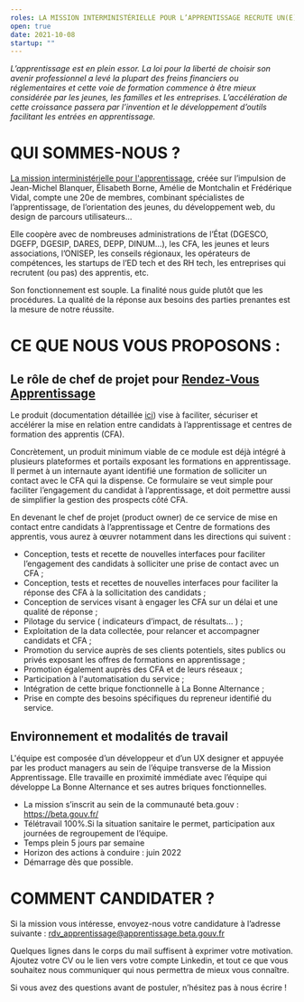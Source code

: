 ```yaml
---
roles: LA MISSION INTERMINISTÉRIELLE POUR L’APPRENTISSAGE RECRUTE UN(E) RESPONSABLE PRODUIT (Product Owner) RENDEZ-VOUS APPRENTISSAGE 
open: true
date: 2021-10-08
startup: ""
---
```

*L’apprentissage est en plein essor. La loi pour la liberté de choisir son avenir professionnel a levé la plupart des freins financiers ou réglementaires et cette voie de formation commence à être mieux considérée par les jeunes, les familles et les entreprises. L’accélération de cette croissance passera par l’invention et le développement d’outils facilitant les entrées en apprentissage.*


# QUI SOMMES-NOUS ?
[La mission interministérielle pour l'apprentissage](https://mission-apprentissage.gitbook.io/general/), créée sur l’impulsion de Jean-Michel Blanquer, Élisabeth Borne, Amélie de Montchalin et Frédérique Vidal, compte une 20e de membres, combinant spécialistes de l’apprentissage, de l’orientation des jeunes, du développement web, du design de parcours utilisateurs… 


Elle coopère avec de nombreuses administrations de l’État (DGESCO, DGEFP, DGESIP, DARES, DEPP, DINUM…), les CFA, les jeunes et leurs associations, l’ONISEP, les conseils régionaux, les opérateurs de compétences, les startups de l’ED tech et des RH tech, les entreprises qui recrutent (ou pas) des apprentis, etc. 

Son fonctionnement est souple. La finalité nous guide plutôt que les procédures. La qualité de la réponse aux besoins des parties prenantes est la mesure de notre réussite.


# CE QUE NOUS VOUS PROPOSONS : 

## Le rôle de chef de projet pour [Rendez-Vous Apprentissage](https://beta.gouv.fr/startups/rdv.apprentissage.html)

Le produit (documentation détaillée [ici](https://mission-apprentissage.gitbook.io/general/les-services-en-devenir/prise-de-rendez-vous)) vise à faciliter, sécuriser et accélérer la mise en relation entre candidats à l’apprentissage et centres de formation des apprentis (CFA).

Concrètement, un produit minimum viable de ce module est déjà intégré à plusieurs  plateformes et portails exposant les formations en apprentissage. Il permet à un internaute ayant identifié une formation de solliciter un contact avec le CFA qui la dispense. Ce formulaire se veut simple pour faciliter l’engagement du candidat à l’apprentissage, et doit permettre aussi de simplifier la gestion des prospects côté CFA. 

En devenant le chef de projet (product owner) de ce service de mise en contact entre candidats à l’apprentissage et Centre de formations des apprentis, vous aurez à œuvrer notamment dans les directions qui suivent :
- Conception, tests et recette de nouvelles interfaces pour faciliter l’engagement des candidats à solliciter une prise de contact avec un CFA ;
- Conception, tests et recettes de nouvelles interfaces pour faciliter la réponse des CFA à la sollicitation des candidats ;
- Conception de services visant à engager les CFA sur un délai et une qualité de réponse ;
- Pilotage du service ( indicateurs d’impact, de résultats... ) ;
- Exploitation de la data collectée, pour relancer et  accompagner candidats et CFA ;
- Promotion du service auprès de ses clients potentiels, sites publics ou privés exposant les offres de formations en apprentissage ;
- Promotion également auprès des CFA et de leurs réseaux ;
- Participation à l'automatisation du service ;
- Intégration de cette brique fonctionnelle à La Bonne Alternance ;
- Prise en compte des besoins spécifiques du repreneur identifié du service.

## Environnement et modalités de travail

L'équipe est composée d’un développeur et d’un UX designer et appuyée par les product managers au sein de l’équipe transverse de la Mission Apprentissage. Elle travaille en proximité immédiate avec l’équipe qui développe La Bonne Alternance et ses autres briques fonctionnelles.

- La mission s’inscrit au sein de la communauté beta.gouv : https://beta.gouv.fr/ 
- Télétravail 100%.Si la situation sanitaire le permet, participation aux journées de regroupement de l’équipe.  
- Temps plein 5 jours par semaine
- Horizon des actions à conduire : juin 2022
- Démarrage dès que possible.


# COMMENT CANDIDATER ?

Si la mission vous intéresse, envoyez-nous votre candidature à l’adresse suivante : rdv_apprentissage@apprentissage.beta.gouv.fr
 
Quelques lignes dans le corps du mail suffisent à exprimer votre motivation. Ajoutez votre CV ou le lien vers votre compte Linkedin, et tout ce que vous souhaitez nous communiquer qui nous permettra de mieux vous connaître.

Si vous avez des questions avant de postuler, n’hésitez pas à nous écrire !

